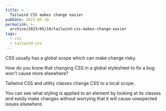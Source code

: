 ```yaml
---
title: >
  Tailwind CSS makes change easier
pubDate: 2023-05-10
permalink: >-
  archive/2023/05/10/tailwind-css-makes-change-easier
tags:
  - css
  - tailwind-css
---
```


CSS usually has a global scope which can make change risky.

How do you know that changing CSS in a global stylesheet to fix a bug won't cause more elsewhere?

Tailwind CSS and utility classes change CSS to a local scope.

You can see what styling is applied to an element by looking at its classes and easily make changes without worrying that it will cause unexpected issues elsewhere.
